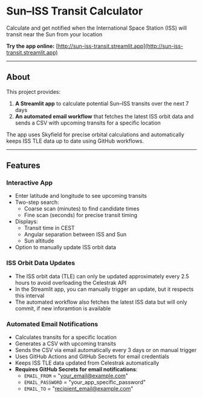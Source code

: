 # Sun–ISS Transit Calculator

Calculate and get notified when the International Space Station (ISS) will transit near the Sun from your location

**Try the app online:** [http://sun-iss-transit.streamlit.app](http://sun-iss-transit.streamlit.app)

---

## About

This project provides:

1. **A Streamlit app** to calculate potential Sun–ISS transits over the next 7 days  
2. **An automated email workflow** that fetches the latest ISS orbit data and sends a CSV with upcoming transits for a specific location  

The app uses Skyfield for precise orbital calculations and automatically keeps ISS TLE data up to date using GitHub workflows.

---

## Features

### Interactive App
- Enter latitude and longitude to see upcoming transits
- Two-step search:
  - Coarse scan (minutes) to find candidate times
  - Fine scan (seconds) for precise transit timing
- Displays:
  - Transit time in CEST
  - Angular separation between ISS and Sun
  - Sun altitude
- Option to manually update ISS orbit data

### ISS Orbit Data Updates
- The ISS orbit data (TLE) can only be updated approximately every 2.5 hours to avoid overloading the Celestrak API  
- In the Streamlit app, you can manually trigger an update, but it respects this interval  
- The automated workflow also fetches the latest ISS data but will only commit, if new inforamtion is available

### Automated Email Notifications
- Calculates transits for a specific location
- Generates a CSV with upcoming transits
- Sends the CSV via email automatically every 3 days or on manual trigger
- Uses GitHub Actions and GitHub Secrets for email credentials
- Keeps ISS TLE data updated from Celestrak automatically
- **Requires GitHub Secrets for email notifications**:
    - `EMAIL_FROM` = "your_email@example.com"
    - `EMAIL_PASSWORD` = "your_app_specific_password"
    - `EMAIL_TO` = "recipient_email@example.com"
